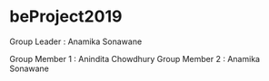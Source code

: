 # beProject2019

Group Leader : Anamika Sonawane

  Group Member 1 : Anindita Chowdhury
  Group Member 2 : Anamika Sonawane
